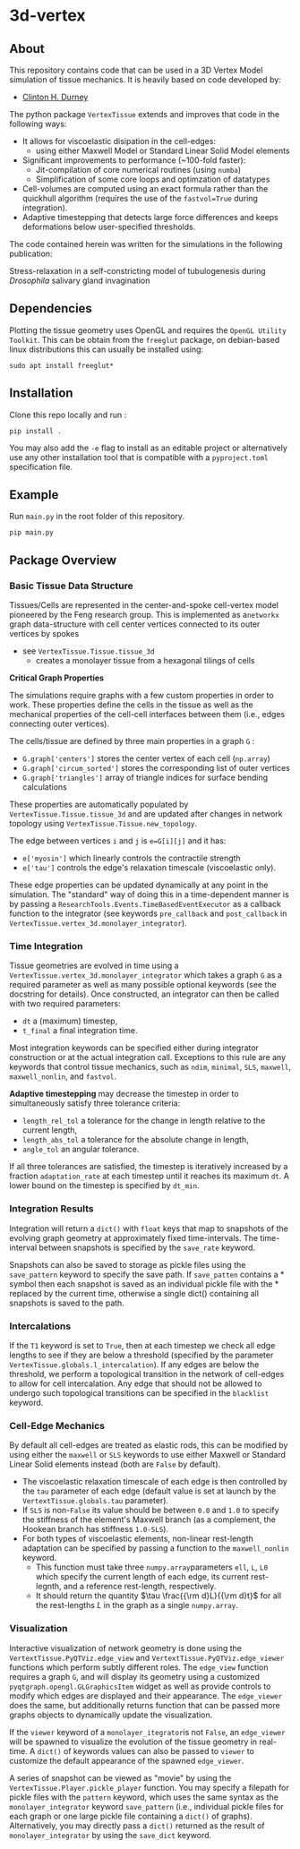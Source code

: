 # 3d-vertex

## About
This repository contains code that can be used in a 3D Vertex Model simulation of tissue mechanics. It is heavily based on code developed by:
* [Clinton H. Durney](https://clintondurney.github.io/)

The python package `VertexTissue` extends and improves that code in the following ways:
+ It allows for viscoelastic disipation in the cell-edges:
	* using either Maxwell Model or Standard Linear Solid Model elements
+ Significant improvements to performance (~100-fold faster):
	* Jit-compilation of core numerical routines (using `numba`)
	* Simplification of some core loops and optimzation of datatypes
+ Cell-volumes are computed using an exact formula rather than the quickhull algorithm (requires the use of the `fastvol=True` during integration).
+ Adaptive timestepping that detects large force differences and keeps deformations below user-specified thresholds. 

The code contained herein was written for the simulations in the following publication:

Stress-relaxation in a self-constricting model of tubulogenesis during *Drosophila* salivary gland invagination


## Dependencies

Plotting the tissue geometry uses OpenGL and requires the `OpenGL Utility Toolkit`. This can be obtain from the `freeglut` package,  on debian-based linux distributions this can usually be installed using:
```
sudo apt install freeglut*
```

## Installation ### 

Clone this repo locally and run :
```
pip install .
```

You may also add the `-e` flag to install as an editable project  or alternatively use any other installation tool that is compatible with a `pyproject.toml` specification file.

## Example

Run `main.py` in the root folder of this repository.

```
pip main.py
```

## Package Overview



### Basic Tissue Data Structure

Tissues/Cells are represented in the center-and-spoke cell-vertex model pioneered by the Feng research group. This is implemented as a`networkx` graph data-structure with cell center vertices connected to its outer vertices by spokes 


* see `VertexTissue.Tissue.tissue_3d`
	* creates a monolayer tissue from a hexagonal tilings of cells

__Critical Graph Properties__

The simulations require graphs with a few custom properties in order to work. These properties define the cells in the tissue as well as the mechanical properties of the cell-cell interfaces between them (i.e., edges connecting outer vertices).

 The cells/tissue are defined by three main properties in a graph `G` : 
* `G.graph['centers']` stores the center vertex of each cell (`np.array`)
* `G.graph['circum_sorted']` stores the corresponding list of outer vertices
* `G.graph['triangles']` array of triangle indices for surface bending calculations
 
These properties are automatically populated by `VertexTissue.Tissue.tissue_3d` and are updated after changes in network topology using `VertexTissue.Tissue.new_topology`.
	 
 The edge between vertices `i` and `j` is `e=G[i][j]` and it has:
* `e['myosin']` which linearly controls the contractile strength
* `e['tau']` controls the edge's relaxation timescale (viscoelastic only).

These edge properties can be updated dynamically at any point in the simulation. The "standard" way of doing this in a time-dependent manner is by passing a `ResearchTools.Events.TimeBasedEventExecutor` as a callback function to the integrator (see keywords `pre_callback` and `post_callback`  in `VertexTissue.vertex_3d.monolayer_integrator`).
 
 

### Time Integration

Tissue geometries are evolved in time using a `VertexTissue.vertex_3d.monolayer_integrator` which takes a graph `G` as a required parameter as well as many possible optional keywords (see the docstring for details). Once constructed, an integrator can then be called with two required parameters:
* `dt` a (maximum) timestep,
* `t_final` a final integration time.

 Most integration keywords can be specified either during integrator construction or at the actual integration call. Exceptions to this rule are any keywords that control tissue mechanics, such as `ndim`, `minimal`, `SLS`, `maxwell`, `maxwell_nonlin`, and `fastvol`.

__Adaptive timestepping__ may decrease the timestep in order to simultaneously satisfy three tolerance criteria:
* `length_rel_tol` a tolerance for the change in length relative to the current length,
* `length_abs_tol` a tolerance for the absolute change in length,
* `angle_tol` an angular tolerance.

 If all three tolerances are satisfied, the timestep is iteratively increased by a fraction `adaptation_rate` at each timestep until it reaches its maximum `dt`. A lower bound on the timestep is specified by `dt_min`.



### Integration Results

Integration will return a `dict()` with `float` keys that map to snapshots of the evolving graph geometry at approximately fixed time-intervals. The time-interval between snapshots is specified by the `save_rate` keyword. 

Snapshots can also be saved to storage as pickle files using the `save_pattern` keyword to specify the save path. If `save_patten` contains a \* symbol then each snapshot is saved as an individual pickle file with the \*  replaced by the current time, otherwise a single dict() containing all snapshots is saved to the path.



### Intercalations

If the `T1` keyword is set to `True`, then at each timestep we check all edge lengths to see if they are below a threshold (specified by the parameter `VertexTissue.globals.l_intercalation`). If any edges are below the threshold, we perform a topological transition in the network of cell-edges to allow for cell intercalation. Any edge that should not be allowed to undergo such topological transitions can be specified in the `blacklist` keyword.

### Cell-Edge Mechanics

By default all cell-edges are treated as elastic rods, this can be modified by using either the `maxwell` or `SLS` keywords to use either Maxwell or Standard Linear Solid elements instead (both are `False` by default).
* The viscoelastic relaxation timescale of each edge is then controlled by the `tau` parameter of each edge (default value is set at launch by the `VertextTissue.globals.tau` parameter). 
* If `SLS` is non-`False` its value should be between `0.0` and `1.0` to specify the stiffness of the element's Maxwell branch (as a complement, the Hookean branch has stiffness `1.0-SLS`).
* For both types of viscoelastic elements, non-linear rest-length adaptation can be specified by passing a function to the `maxwell_nonlin` keyword. 
	* This function  must take three `numpy.array`parameters `ell`, `L`, `L0` which specify the current length of each edge, its current rest-legnth, and a reference rest-length, respectively.
	*  It should return the quantity $`\tau \frac{{\rm d}L}{{\rm d}t}`$ for all the rest-lengths $`L`$ in the graph as a single `numpy.array`.

### Visualization


Interactive visualization of network geometry is done using the `VertextTissue.PyQTViz.edge_view` and `VertextTissue.PyQTViz.edge_viewer` functions which perform subtly different roles. The `edge_view` function requires a graph `G`, and will display its geometry using a customized `pyqtgraph.opengl.GLGraphicsItem` widget as well as provide controls to modify which edges are displayed and their appearance. The `edge_viewer` does the same, but additionally returns function that can be passed more graphs objects to dynamically update the visualization. 

If the `viewer` keyword of a `monolayer_itegrator`is not `False`, an `edge_viewer` will be spawned to visualize the evolution of the tissue geometry in real-time. A `dict()` of keywords values can also be passed to `viewer` to customize the default appearance of the spawned `edge_viewer`.

A series of snapshot can be viewed as "movie" by using the `VertexTissue.Player.pickle_player` function. You may specify a filepath for pickle files with the `pattern` keyword, which uses the same syntax as the `monolayer_integrator` keyword `save_pattern` (i.e., individual pickle files for each graph or one large pickle file containing a `dict()` of graphs). Alternatively, you may directly pass a `dict()` returned as the result of `monolayer_integrator` by using the `save_dict` keyword.





